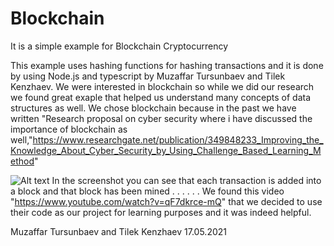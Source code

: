 # Blockchain
It is a simple example for Blockchain Cryptocurrency

This example uses hashing functions for hashing transactions and it is done by using Node.js and typescript by Muzaffar Tursunbaev and Tilek Kenzhaev. We were interested in blockchain so while we did our research we found great exaple that helped us understand many concepts of data structures as well. We chose blockchain because in the past we have written "Research proposal on cyber security where i have discussed the importance of blockchain  as well,"https://www.researchgate.net/publication/349848233_Improving_the_Knowledge_About_Cyber_Security_by_Using_Challenge_Based_Learning_Method"

![Alt text](https://imgur.com/vbrl9FQ.jpg "Optional title")
In the screenshot you can see that each transaction is added into a block and that block has been mined .
.
.
.
.
.
We found this video "https://www.youtube.com/watch?v=qF7dkrce-mQ" that we decided to use their code as our project for learning purposes and it was indeed helpful.

Muzaffar Tursunbaev and Tilek Kenzhaev  17.05.2021
